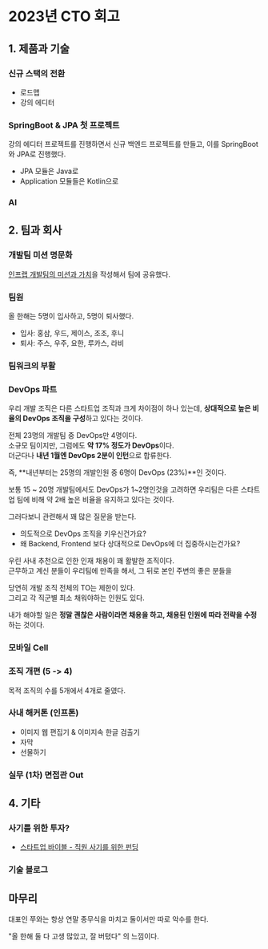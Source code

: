 # 2023년 CTO 회고

## 1. 제품과 기술

### 신규 스택의 전환

- 로드맵
- 강의 에디터
  

### SpringBoot & JPA 첫 프로젝트

강의 에디터 프로젝트를 진행하면서 신규 백엔드 프로젝트를 만들고, 이를 SpringBoot와 JPA로 진행했다.

- JPA 모듈은 Java로
- Application 모듈들은 Kotlin으로

### AI

## 2. 팀과 회사

### 개발팀 미션 명문화

[인프랩 개발팀의 미션과 가치](https://tech.inflab.com/20231117-devteam-value/)을 작성해서 팀에 공유했다.  


### 팀원

올 한해는 5명이 입사하고, 5명이 퇴사했다.

* 입사: 홍삼, 우드, 제이스, 조조, 후니
* 퇴사: 주스, 우주, 요한, 루카스, 라비

### 팀워크의 부활


### DevOps 파트

우리 개발 조직은 다른 스타트업 조직과 크게 차이점이 하나 있는데, **상대적으로 높은 비율의 DevOps 조직을 구성**하고 있다는 것이다.  

전체 23명의 개발팀 중 DevOps만 4명이다.  
소규모 팀이지만, 그럼에도 **약 17% 정도가 DevOps**이다.  
더군다나 **내년 1월엔 DevOps 2분이 인턴**으로 합류한다.  

즉, **내년부터는 25명의 개발인원 중 6명이 DevOps (23%)**인 것이다.  

보통 15 ~ 20명 개발팀에서도 DevOps가 1~2명인것을 고려하면 우리팀은 다른 스타트업 팀에 비해 약 2배 높은 비율을 유지하고 있다는 것이다.  
  
그러다보니 관련해서 꽤 많은 질문을 받는다.  

- 의도적으로 DevOps 조직을 키우신건가요?
- 왜 Backend, Frontend 보다 상대적으로 DevOps에 더 집중하시는건가요?

우린 사내 추천으로 인한 인재 채용이 꽤 활발한 조직이다.  
근무하고 계신 분들이 우리팀에 만족을 해서, 그 뒤로 본인 주변의 좋은 분들을 

당연히 개발 조직 전체의 TO는 제한이 있다.  
그리고 각 직군별 최소 채워야하는 인원도 있다.  

내가 해야할 일은 **정말 괜찮은 사람이라면 채용을 하고, 채용된 인원에 따라 전략을 수정**하는 것이다.  


### 모바일 Cell


### 조직 개편 (5 -> 4)

목적 조직의 수를 5개에서 4개로 줄였다.  

### 사내 해커톤 (인프톤)

- 이미지 웹 편집기 & 이미지속 한글 검출기
- 자막
- 선물하기

### 실무 (1차) 면접관 Out




## 4. 기타

### 사기를 위한 투자?



- [스타트업 바이블 - 직원 사기를 위한 펀딩](https://www.thestartupbible.com/2023/09/fundraising-for-the-morale-of-your-employees.html)



### 기술 블로그

## 마무리

대표인 쭈와는 항상 연말 종무식을 마치고 둘이서만 따로 악수를 한다.  

"올 한해 둘 다 고생 많았고, 잘 버텼다" 의 느낌이다.  

